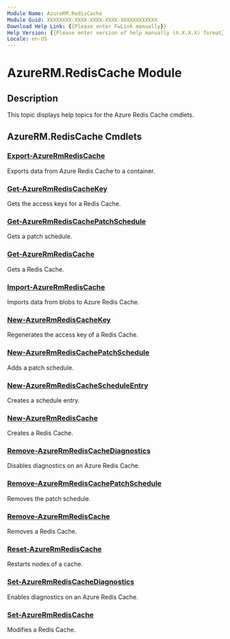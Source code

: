 ```yaml
---
Module Name: AzureRM.RedisCache
Module Guid: XXXXXXXX-XXXX-XXXX-XXXX-XXXXXXXXXXXX
Download Help Link: {{Please enter FwLink manually}}
Help Version: {{Please enter version of help manually (X.X.X.X) format}}
Locale: en-US
---
```


# AzureRM.RedisCache Module
## Description
This topic displays help topics for the Azure Redis Cache cmdlets. 

## AzureRM.RedisCache Cmdlets
### [Export-AzureRmRedisCache](.\Export-AzureRmRedisCache.md)
Exports data from Azure Redis Cache to a container.


### [Get-AzureRmRedisCacheKey](.\Get-AzureRmRedisCacheKey.md)
Gets the access keys for a Redis Cache.


### [Get-AzureRmRedisCachePatchSchedule](.\Get-AzureRmRedisCachePatchSchedule.md)
Gets a patch schedule.


### [Get-AzureRmRedisCache](.\Get-AzureRmRedisCache.md)
Gets a Redis Cache.


### [Import-AzureRmRedisCache](.\Import-AzureRmRedisCache.md)
Imports data from blobs to Azure Redis Cache.


### [New-AzureRmRedisCacheKey](.\New-AzureRmRedisCacheKey.md)
Regenerates the access key of a Redis Cache.


### [New-AzureRmRedisCachePatchSchedule](.\New-AzureRmRedisCachePatchSchedule.md)
Adds a patch schedule.


### [New-AzureRmRedisCacheScheduleEntry](.\New-AzureRmRedisCacheScheduleEntry.md)
Creates a schedule entry.


### [New-AzureRmRedisCache](.\New-AzureRmRedisCache.md)
Creates a Redis Cache.


### [Remove-AzureRmRedisCacheDiagnostics](.\Remove-AzureRmRedisCacheDiagnostics.md)
Disables diagnostics on an Azure Redis Cache.


### [Remove-AzureRmRedisCachePatchSchedule](.\Remove-AzureRmRedisCachePatchSchedule.md)
Removes the patch schedule.


### [Remove-AzureRmRedisCache](.\Remove-AzureRmRedisCache.md)
Removes a Redis Cache.


### [Reset-AzureRmRedisCache](.\Reset-AzureRmRedisCache.md)
Restarts nodes of a cache.


### [Set-AzureRmRedisCacheDiagnostics](.\Set-AzureRmRedisCacheDiagnostics.md)
Enables diagnostics on an Azure Redis Cache.


### [Set-AzureRmRedisCache](.\Set-AzureRmRedisCache.md)
Modifies a Redis Cache.



